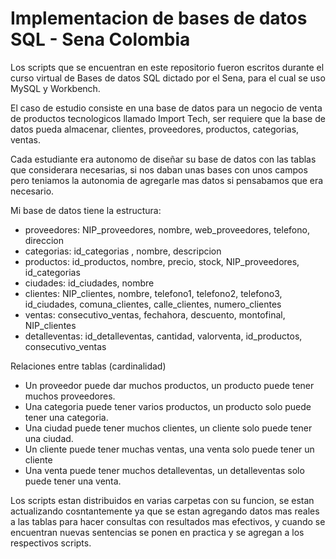 # Implementacion de bases de datos SQL - Sena Colombia
Los scripts que se encuentran en este repositorio fueron escritos durante el curso virtual de Bases de datos SQL 
dictado por el Sena, para el cual se uso MySQL y Workbench.

El caso de estudio consiste en una base de datos para un negocio de venta de productos tecnologicos llamado 
Import Tech, ser requiere que la base de datos pueda almacenar, clientes, proveedores, productos, categorias,
ventas.

Cada estudiante era autonomo de diseñar su base de datos con las tablas que considerara necesarias, si nos daban
unas bases con unos campos pero teniamos la autonomia de agregarle mas datos si pensabamos que era necesario.

Mi base de datos tiene la estructura:

- proveedores: NIP_proveedores, nombre, web_proveedores, telefono, direccion
- categorias: id_categorias , nombre, descripcion
- productos: id_productos, nombre, precio, stock, NIP_proveedores, id_categorias
- ciudades: id_ciudades, nombre
- clientes: NIP_clientes, nombre, telefono1, telefono2, telefono3, id_ciudades, comuna_clientes, calle_clientes, numero_clientes
- ventas: consecutivo_ventas, fechahora, descuento, montofinal, NIP_clientes
- detalleventas: id_detalleventas, cantidad, valorventa, id_productos, consecutivo_ventas

Relaciones entre tablas (cardinalidad)
- Un proveedor puede dar muchos productos, un producto puede tener muchos proveedores.
- Una categoria puede tener varios productos, un producto solo puede tener una categoria.
- Una ciudad puede tener muchos clientes, un cliente solo puede tener una ciudad.
- Un cliente puede tener muchas ventas, una venta solo puede tener un cliente
- Una venta puede tener muchos detalleventas, un detalleventas solo puede tener una venta.

Los scripts estan distribuidos en varias carpetas con su funcion, se estan actualizando cosntantemente ya que se estan 
agregando datos mas reales a las tablas para hacer consultas con resultados mas efectivos, y cuando se encuentran nuevas 
sentencias se ponen en practica y se agregan a los respectivos scripts.
